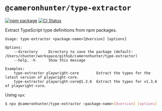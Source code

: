 # `@cameronhunter/type-extractor`

[![npm package](https://img.shields.io/npm/v/%40cameronhunter/type-extractor)](https://www.npmjs.com/package/@cameronhunter/type-extractor)
[![CI Status](https://github.com/cameronhunter/type-extractor/actions/workflows/CI.yml/badge.svg)](https://github.com/cameronhunter/type-extractor/actions/workflows/CI.yml)

Extract TypeScript type definitions from npm packages.

```plain
Usage: type-extractor <package-name>[@version] [options]

Options:
    --directory     Directory to save the package (default: /Users/chunter/workspace/github/cameronhunter/type-extractor)
    --help, -h      Show this message

Examples:
    type-extractor playwright-core        Extract the types for the latest version of playwright-core.
    type-extractor playwright-core@1.3.6  Extract the types for v1.3.6 of playwright-core.
```

Using `npx`:

```sh
$ npx @cameronhunter/type-extractor <package-name>[@version] [options]
```

